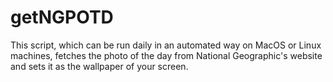 # getNGPOTD

This script, which can be run daily in an automated way on MacOS or Linux machines, fetches the photo of the day from National Geographic's website and sets it as the wallpaper of your screen. 
